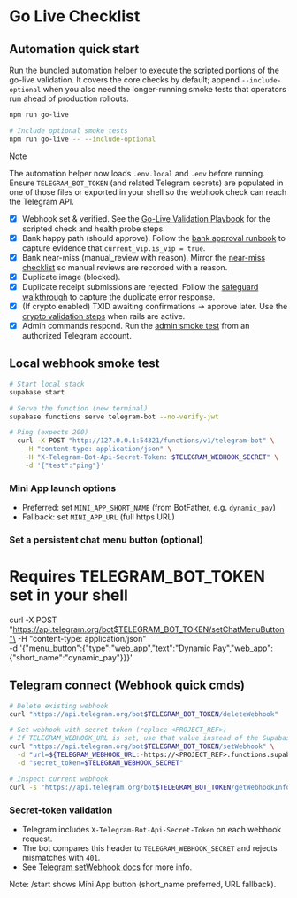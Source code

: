 # Go Live Checklist

## Automation quick start

Run the bundled automation helper to execute the scripted portions of the
go-live validation. It covers the core checks by default; append
`--include-optional` when you also need the longer-running smoke tests that
operators run ahead of production rollouts.

```bash
npm run go-live

# Include optional smoke tests
npm run go-live -- --include-optional
```

> [!NOTE]
> The automation helper now loads `.env.local` and `.env` before running. Ensure
> `TELEGRAM_BOT_TOKEN` (and related Telegram secrets) are populated in one of
> those files or exported in your shell so the webhook check can reach the
> Telegram API.

- [x] Webhook set & verified. See the
      [Go-Live Validation Playbook](./go-live-validation-playbook.md#1-telegram-webhook-health)
      for the scripted check and health probe steps.
- [x] Bank happy path (should approve). Follow the
      [bank approval runbook](./go-live-validation-playbook.md#2-bank-approvals--happy-path)
      to capture evidence that `current_vip.is_vip = true`.
- [x] Bank near-miss (manual_review with reason). Mirror the
      [near-miss checklist](./go-live-validation-playbook.md#3-bank-approvals--near-miss)
      so manual reviews are recorded with a reason.
- [x] Duplicate image (blocked).
- [x] Duplicate receipt submissions are rejected. Follow the
      [safeguard walkthrough](./go-live-validation-playbook.md#4-duplicate-receipt-safeguard)
      to capture the duplicate error response.
- [x] (If crypto enabled) TXID awaiting confirmations → approve later. Use the
      [crypto validation steps](./go-live-validation-playbook.md#5-crypto-txid-confirmations-if-enabled)
      when rails are active.
- [x] Admin commands respond. Run the
      [admin smoke test](./go-live-validation-playbook.md#6-admin-command-smoke-test)
      from an authorized Telegram account.

## Local webhook smoke test

```bash
# Start local stack
supabase start

# Serve the function (new terminal)
supabase functions serve telegram-bot --no-verify-jwt

# Ping (expects 200)
  curl -X POST "http://127.0.0.1:54321/functions/v1/telegram-bot" \
    -H "content-type: application/json" \
    -H "X-Telegram-Bot-Api-Secret-Token: $TELEGRAM_WEBHOOK_SECRET" \
    -d '{"test":"ping"}'
```

### Mini App launch options

- Preferred: set `MINI_APP_SHORT_NAME` (from BotFather, e.g. `dynamic_pay`)
- Fallback: set `MINI_APP_URL` (full https URL)

### Set a persistent chat menu button (optional)

# Requires TELEGRAM_BOT_TOKEN set in your shell

curl -X POST
"https://api.telegram.org/bot$TELEGRAM_BOT_TOKEN/setChatMenuButton"\
-H "content-type: application/json"\
-d '{"menu_button":{"type":"web_app","text":"Dynamic
Pay","web_app":{"short_name":"dynamic_pay"}}}'

## Telegram connect (Webhook quick cmds)

```bash
# Delete existing webhook
curl "https://api.telegram.org/bot$TELEGRAM_BOT_TOKEN/deleteWebhook"

# Set webhook with secret token (replace <PROJECT_REF>)
# If TELEGRAM_WEBHOOK_URL is set, use that value instead of the Supabase host.
curl "https://api.telegram.org/bot$TELEGRAM_BOT_TOKEN/setWebhook" \
  -d "url=${TELEGRAM_WEBHOOK_URL:-https://<PROJECT_REF>.functions.supabase.co/telegram-bot}" \
  -d "secret_token=$TELEGRAM_WEBHOOK_SECRET"

# Inspect current webhook
curl -s "https://api.telegram.org/bot$TELEGRAM_BOT_TOKEN/getWebhookInfo"
```

### Secret-token validation

- Telegram includes `X-Telegram-Bot-Api-Secret-Token` on each webhook request.
- The bot compares this header to `TELEGRAM_WEBHOOK_SECRET` and rejects
  mismatches with `401`.
- See [Telegram setWebhook docs](https://core.telegram.org/bots/api#setwebhook)
  for more info.

Note: /start shows Mini App button (short_name preferred, URL fallback).
